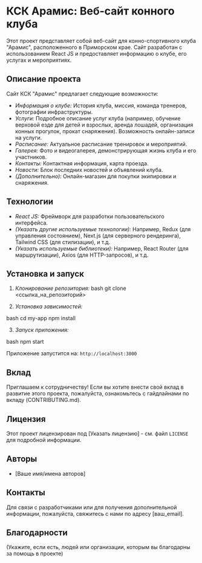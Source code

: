 # КСК Арамис: Веб-сайт конного клуба

Этот проект представляет собой веб-сайт для конно-спортивного клуба "Арамис", расположенного в Приморском крае. Сайт разработан с использованием React JS и предоставляет информацию о клубе, его услугах и мероприятиях.

## Описание проекта

Сайт КСК "Арамис" предлагает следующие возможности:

* *Информация о клубе:* История клуба, миссия, команда тренеров, фотографии инфраструктуры.
* *Услуги:* Подробное описание услуг клуба (например, обучение верховой езде для детей и взрослых, аренда лошадей, организация конных прогулок, прокат снаряжения). Возможность онлайн-записи на услуги.
* *Расписание:* Актуальное расписание тренировок и мероприятий.
* *Галерея:* Фото и видеогалерея, демонстрирующая жизнь клуба и его участников.
* *Контакты:* Контактная информация, карта проезда.
* *Новости:* Блок последних новостей и объявлений клуба.
* *(Дополнительно):* Онлайн-магазин для покупки экипировки и снаряжения.


## Технологии

* *React JS:* Фреймворк для разработки пользовательского интерфейса.
* *(Указать другие используемые технологии):* Например, Redux (для управления состоянием), Next.js (для серверного рендеринга), Tailwind CSS (для стилизации), и т.д.
* *(Указать используемые библиотеки):* Например, React Router (для маршрутизации), Axios (для HTTP-запросов), и т.д.


## Установка и запуск

1. *Клонирование репозитория:*
bash
git clone <ссылка_на_репозиторий>

2. *Установка зависимостей:*

bash
cd my-app
npm install

3. *Запуск приложения:*

bash
npm start

Приложение запустится на: `http://localhost:3000`


## Вклад

Приглашаем к сотрудничеству! Если вы хотите внести свой вклад в развитие этого проекта, пожалуйста, ознакомьтесь с гайдлайнами по вкладу (CONTRIBUTING.md).


## Лицензия

Этот проект лицензирован под [Указать лицензию] - см. файл `LICENSE` для подробной информации.


## Авторы

* [Ваше имя/имена авторов]


## Контакты

Для связи с разработчиками или для получения дополнительной информации, пожалуйста, свяжитесь с нами по адресу [ваш_email].


## Благодарности

(Укажите, если есть, людей или организации, которым вы благодарны за помощь в проекте)
